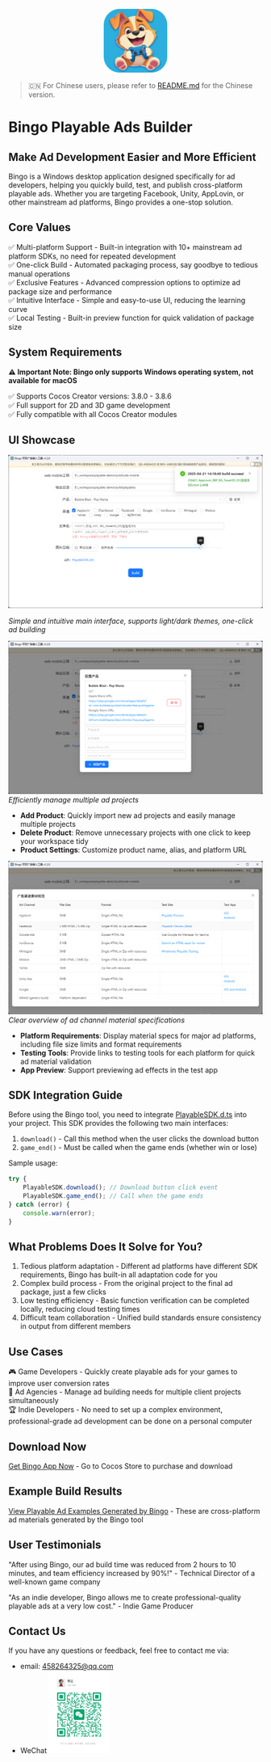 <p align="center">
  <img src="icon.png" width="25%">
</p>

> 🇨🇳 For Chinese users, please refer to [README.md](./README.md) for the Chinese version.

# Bingo Playable Ads Builder

## Make Ad Development Easier and More Efficient

Bingo is a Windows desktop application designed specifically for ad developers, helping you quickly build, test, and publish cross-platform playable ads. Whether you are targeting Facebook, Unity, AppLovin, or other mainstream ad platforms, Bingo provides a one-stop solution.

## Core Values

✅ Multi-platform Support - Built-in integration with 10+ mainstream ad platform SDKs, no need for repeated development  
✅ One-click Build - Automated packaging process, say goodbye to tedious manual operations  
✅ Exclusive Features - Advanced compression options to optimize ad package size and performance  
✅ Intuitive Interface - Simple and easy-to-use UI, reducing the learning curve  
✅ Local Testing - Built-in preview function for quick validation of package size

## System Requirements

**⚠️ Important Note: Bingo only supports Windows operating system, not available for macOS**

✅ Supports Cocos Creator versions: 3.8.0 - 3.8.6  
✅ Full support for 2D and 3D game development  
✅ Fully compatible with all Cocos Creator modules

## UI Showcase

![Main Interface](主界面截图.png "Bingo Main Interface")

_Simple and intuitive main interface, supports light/dark themes, one-click ad building_

![Product Management](产品管理界面.png "Product Management Interface")
_Efficiently manage multiple ad projects_

-   **Add Product**: Quickly import new ad projects and easily manage multiple projects
-   **Delete Product**: Remove unnecessary projects with one click to keep your workspace tidy
-   **Product Settings**: Customize product name, alias, and platform URL

![Ad Channel Material Specs](广告渠道素材规范.png "Ad Channel Material Specs Interface")
_Clear overview of ad channel material specifications_

-   **Platform Requirements**: Display material specs for major ad platforms, including file size limits and format requirements
-   **Testing Tools**: Provide links to testing tools for each platform for quick ad material validation
-   **App Preview**: Support previewing ad effects in the test app

## SDK Integration Guide

Before using the Bingo tool, you need to integrate [PlayableSDK.d.ts](./PlayableSDK.d.ts) into your project. This SDK provides the following two main interfaces:

1. `download()` - Call this method when the user clicks the download button
2. `game_end()` - Must be called when the game ends (whether win or lose)

Sample usage:

```typescript
try {
    PlayableSDK.download(); // Download button click event
    PlayableSDK.game_end(); // Call when the game ends
} catch (error) {
    console.warn(error);
}
```

## What Problems Does It Solve for You?

1. Tedious platform adaptation - Different ad platforms have different SDK requirements, Bingo has built-in all adaptation code for you
2. Complex build process - From the original project to the final ad package, just a few clicks
3. Low testing efficiency - Basic function verification can be completed locally, reducing cloud testing times
4. Difficult team collaboration - Unified build standards ensure consistency in output from different members

## Use Cases

🎮 Game Developers - Quickly create playable ads for your games to improve user conversion rates  
📱 Ad Agencies - Manage ad building needs for multiple client projects simultaneously  
🏆 Indie Developers - No need to set up a complex environment, professional-grade ad development can be done on a personal computer

## Download Now

[Get Bingo App Now](https://store.cocos.com/app/detail/6507) - Go to Cocos Store to purchase and download

## Example Build Results

[View Playable Ad Examples Generated by Bingo](./build/playables) - These are cross-platform ad materials generated by the Bingo tool

## User Testimonials

"After using Bingo, our ad build time was reduced from 2 hours to 10 minutes, and team efficiency increased by 90%!" - Technical Director of a well-known game company

"As an indie developer, Bingo allows me to create professional-quality playable ads at a very low cost." - Indie Game Producer

## Contact Us

If you have any questions or feedback, feel free to contact me via:

-   email: 458264325@qq.com
-   WeChat
    <img src="wechat.jpg" alt="微信" title="微信" style="width: 25%;">
